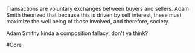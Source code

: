 Transactions are voluntary exchanges between buyers and sellers. Adam Smith theorized that because this is driven by self interest, these must maximize the well being of those involved, and therefore, society.

Adam Smithy kinda a composition fallacy, don't ya think?

#Core 